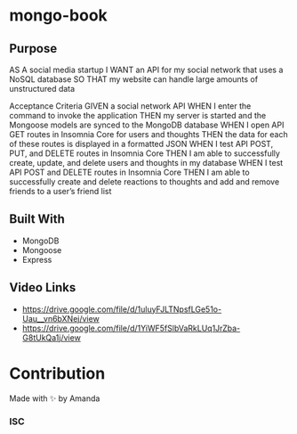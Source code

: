 # mongo-book

## Purpose
AS A social media startup
I WANT an API for my social network that uses a NoSQL database
SO THAT my website can handle large amounts of unstructured data

Acceptance Criteria
GIVEN a social network API
WHEN I enter the command to invoke the application
THEN my server is started and the Mongoose models are synced to the MongoDB database
WHEN I open API GET routes in Insomnia Core for users and thoughts
THEN the data for each of these routes is displayed in a formatted JSON
WHEN I test API POST, PUT, and DELETE routes in Insomnia Core
THEN I am able to successfully create, update, and delete users and thoughts in my database
WHEN I test API POST and DELETE routes in Insomnia Core
THEN I am able to successfully create and delete reactions to thoughts and add and remove friends to a user’s friend list

## Built With
* MongoDB
* Mongoose
* Express

## Video Links
* https://drive.google.com/file/d/1uluyFJLTNpsfLGe51o-Uau__vn6bXNej/view
* https://drive.google.com/file/d/1YiWF5fSlbVaRkLUq1JrZba-G8tUkQa1j/view


# Contribution
Made with ✨ by Amanda

### ISC
